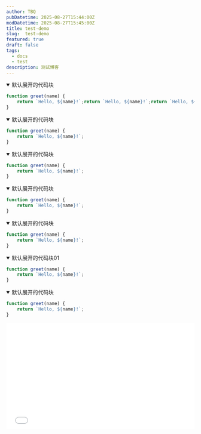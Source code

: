 ```yaml
---
author: TBQ
pubDatetime: 2025-08-27T15:44:00Z
modDatetime: 2025-08-27T15:45:00Z
title: test-demo
slug:  test-demo
featured: true
draft: false
tags:
  - docs
  - test
description: 测试博客
---
```


<details open>
<summary>默认展开的代码块</summary>

```javascript
function greet(name) {
    return `Hello, ${name}!`;return `Hello, ${name}!`;return `Hello, ${name}!`;return `Hello, ${name}!`;return `Hello, ${name}!`;return `Hello, ${name}!`;return `Hello, ${name}!`;return `Hello, ${name}!`;return `Hello, ${name}!`;return `Hello, ${name}!`;return `Hello, ${name}!`;return `Hello, ${name}!`;return `Hello, ${name}!`;return `Hello, ${name}!`;return `Hello, ${name}!`;return `Hello, ${name}!`;return `Hello, ${name}!`;return `Hello, ${name}!`;return `Hello, ${name}!`;return `Hello, ${name}!`;
}
```
</details>

<details open>
<summary>默认展开的代码块</summary>

```javascript
function greet(name) {
    return `Hello, ${name}!`;
}
```
</details>

<details open>
<summary>默认展开的代码块</summary>

```javascript
function greet(name) {
    return `Hello, ${name}!`;
}
```
</details>

<details open>
<summary>默认展开的代码块</summary>

```javascript
function greet(name) {
    return `Hello, ${name}!`;
}
```
</details>

<details open>
<summary>默认展开的代码块</summary>

```javascript
function greet(name) {
    return `Hello, ${name}!`;
}
```
</details>
<details open>
<summary>默认展开的代码块01</summary>

```javascript
function greet(name) {
    return `Hello, ${name}!`;
}
```
</details>

<details open>
<summary>默认展开的代码块</summary>

```javascript
function greet(name) {
    return `Hello, ${name}!`;
}
```
</details>


<div style="position: relative; width: 100%; height: 0; padding-bottom: 56.25%;">
    <iframe 
        src="//player.bilibili.com/player.html?isOutside=true&aid=115015264900259&bvid=BV176tdzrE9b&cid=31645763766&p=1" 
        style="position: absolute; top: 0; left: 0; width: 100%; height: 100%;" 
        scrolling="no" 
        border="0" 
        frameborder="no" 
        framespacing="0" 
        allowfullscreen="true">
    </iframe>
</div>

